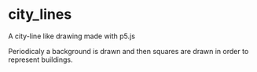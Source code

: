 # city_lines
A city-line like drawing made with p5.js

Periodicaly a background is drawn and then squares are drawn in order to represent buildings.
